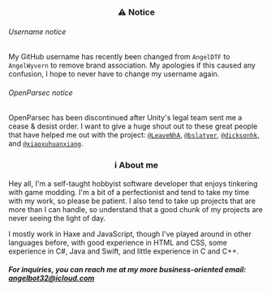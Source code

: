 <!--
**AngelDTF/AngelDTF** is a ✨ _special_ ✨ repository because its `README.md` (this file) appears on your GitHub profile.

Here are some ideas to get you started:

- 🔭 I’m currently working on ...
- 🌱 I’m currently learning ...
- 👯 I’m looking to collaborate on ...
- 🤔 I’m looking for help with ...
- 💬 Ask me about ...
- 📫 How to reach me: ...
- 😄 Pronouns: ...
- ⚡ Fun fact: ...
-->

### <p align="center"> :warning: Notice </p>

###### Username notice
My GitHub username has recently been changed from `AngelDTF` to `AngelWyvern` to remove brand association. My apologies if this caused any confusion, I hope to never have to change my username again.

###### OpenParsec notice
OpenParsec has been discontinued after Unity's legal team sent me a cease & desist order. I want to give a huge shout out to these great people that have helped me out with the project: [`@LeaveNhA`](https://github.com/LeaveNhA), [`@bslatyer`](https://github.com/bslatyer), [`@dicksonhk`](https://github.com/dicksonhk), and [`@xiaoxuhuanxiang`](https://github.com/xiaoxuhuanxiang).

### <p align="center"> ℹ️ About me </p>

Hey all, I'm a self-taught hobbyist software developer that enjoys tinkering with game modding. I'm a bit of a perfectionist and tend to take my time with my work, so please be patient. I also tend to take up projects that are more than I can handle, so understand that a good chunk of my projects are never seeing the light of day.

I mostly work in Haxe and JavaScript, though I've played around in other languages before, with good experience in HTML and CSS, some experience in C#, Java and Swift, and little experience in C and C++.

##### For inquiries, you can reach me at my more business-oriented email: angelbot32@icloud.com
